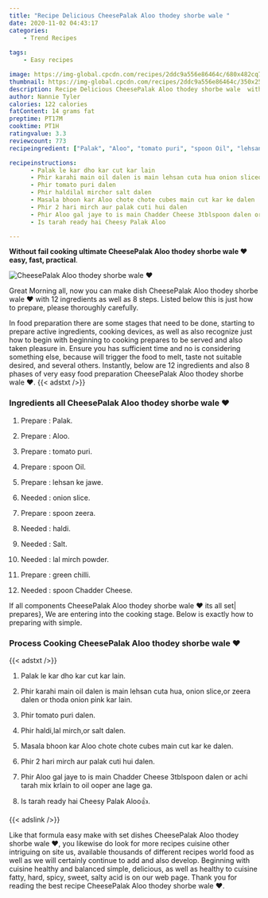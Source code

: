 ```yaml
---
title: "Recipe Delicious CheesePalak Aloo thodey shorbe wale "
date: 2020-11-02 04:43:17
categories:
    - Trend Recipes
    
tags:
    - Easy recipes

image: https://img-global.cpcdn.com/recipes/2ddc9a556e86464c/680x482cq70/cheesepalak-aloo-thodey-shorbe-wale-❤-recipe-main-photo.jpg
thumbnail: https://img-global.cpcdn.com/recipes/2ddc9a556e86464c/350x250cq70/cheesepalak-aloo-thodey-shorbe-wale-❤-recipe-main-photo.jpg
description: Recipe Delicious CheesePalak Aloo thodey shorbe wale  with 12 ingredients and 8 stages of easy cooking.
author: Nannie Tyler
calories: 122 calories
fatContent: 14 grams fat
preptime: PT17M
cooktime: PT1H
ratingvalue: 3.3
reviewcount: 773
recipeingredient: ["Palak", "Aloo", "tomato puri", "spoon Oil", "lehsan ke jawe", "onion slice", "spoon zeera", "haldi", "Salt", "lal mirch powder", "green chilli", "spoon Chadder Cheese"]

recipeinstructions: 
      - Palak le kar dho kar cut kar lain 
      - Phir karahi main oil dalen is main lehsan cuta hua onion sliceor zeera dalen or thoda onion pink kar lain 
      - Phir tomato puri dalen 
      - Phir haldilal mirchor salt dalen 
      - Masala bhoon kar Aloo chote chote cubes main cut kar ke dalen 
      - Phir 2 hari mirch aur palak cuti hui dalen 
      - Phir Aloo gal jaye to is main Chadder Cheese 3tblspoon dalen or achi tarah mix krlain to oil ooper ane lage ga 
      - Is tarah ready hai Cheesy Palak Aloo

---
```




**Without fail cooking ultimate CheesePalak Aloo thodey shorbe wale ❤ easy, fast, practical**. 


![CheesePalak Aloo thodey shorbe wale ❤](https://img-global.cpcdn.com/recipes/2ddc9a556e86464c/680x482cq70/cheesepalak-aloo-thodey-shorbe-wale-❤-recipe-main-photo.jpg "CheesePalak Aloo thodey shorbe wale ❤")




Great Morning all, now you can make dish CheesePalak Aloo thodey shorbe wale ❤ with 12 ingredients as well as 8 steps. Listed below this is just how to prepare, please thoroughly carefully.

In food preparation there are some stages that need to be done, starting to prepare active ingredients, cooking devices, as well as also recognize just how to begin with beginning to cooking prepares to be served and also taken pleasure in. Ensure you has sufficient time and no is considering something else, because will trigger the food to melt, taste not suitable desired, and several others. Instantly, below are 12 ingredients and also 8 phases of very easy food preparation CheesePalak Aloo thodey shorbe wale ❤.
{{< adstxt />}}

### Ingredients all CheesePalak Aloo thodey shorbe wale ❤


1. Prepare  : Palak.

1. Prepare  : Aloo.

1. Prepare  : tomato puri.

1. Prepare  : spoon Oil.

1. Prepare  : lehsan ke jawe.

1. Needed  : onion slice.

1. Prepare  : spoon zeera.

1. Needed  : haldi.

1. Needed  : Salt.

1. Needed  : lal mirch powder.

1. Prepare  : green chilli.

1. Needed  : spoon Chadder Cheese.



If all components CheesePalak Aloo thodey shorbe wale ❤ its all set| prepares}, We are entering into the cooking stage. Below is exactly how to preparing with simple.

### Process Cooking CheesePalak Aloo thodey shorbe wale ❤

{{< adstxt />}}


1. Palak le kar dho kar cut kar lain.



1. Phir karahi main oil dalen is main lehsan cuta hua, onion slice,or zeera dalen or thoda onion pink kar lain.



1. Phir tomato puri dalen.



1. Phir haldi,lal mirch,or salt dalen.



1. Masala bhoon kar Aloo chote chote cubes main cut kar ke dalen.



1. Phir 2 hari mirch aur palak cuti hui dalen.



1. Phir Aloo gal jaye to is main Chadder Cheese 3tblspoon dalen or achi tarah mix krlain to oil ooper ane lage ga.



1. Is tarah ready hai Cheesy Palak Aloo👍.





{{< adslink />}}

Like that formula easy make with set dishes CheesePalak Aloo thodey shorbe wale ❤, you likewise do look for more recipes cuisine other intriguing on site us, available thousands of different recipes world food as well as we will certainly continue to add and also develop. Beginning with cuisine healthy and balanced simple, delicious, as well as healthy to cuisine fatty, hard, spicy, sweet, salty acid is on our web page. Thank you for reading the best recipe CheesePalak Aloo thodey shorbe wale ❤.
